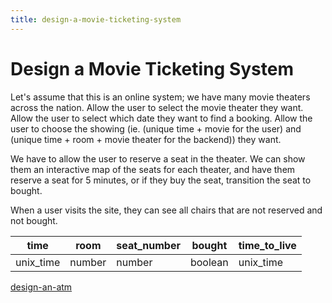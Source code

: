 ```yaml
---
title: design-a-movie-ticketing-system
---
```


# Design a Movie Ticketing System

Let\'s assume that this is an online system; we have many movie theaters
across the nation. Allow the user to select the movie theater they want.
Allow the user to select which date they want to find a booking. Allow
the user to choose the showing (ie. (unique time + movie for the user)
and (unique time + room + movie theater for the backend)) they want.

We have to allow the user to reserve a seat in the theater. We can show
them an interactive map of the seats for each theater, and have them
reserve a seat for 5 minutes, or if they buy the seat, transition the
seat to bought.

When a user visits the site, they can see all chairs that are not
reserved and not bought.

| time      | room   | seat_number | bought  | time_to_live |
|-----------|--------|-------------|---------|--------------|
| unix_time | number | number      | boolean | unix_time    |

[design-an-atm](design-an-atm.md)
